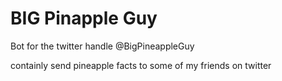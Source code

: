 
# BIG Pinapple Guy

Bot for the twitter handle @BigPineappleGuy

containly send pineapple facts to some of my friends on twitter